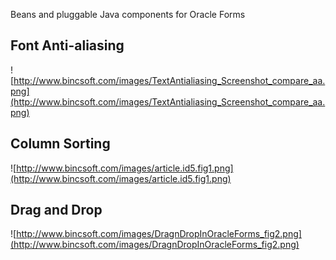 Beans and pluggable Java components for Oracle Forms

## Font Anti-aliasing ##
![http://www.bincsoft.com/images/TextAntialiasing_Screenshot_compare_aa.png](http://www.bincsoft.com/images/TextAntialiasing_Screenshot_compare_aa.png)

## Column Sorting ##
![http://www.bincsoft.com/images/article.id5.fig1.png](http://www.bincsoft.com/images/article.id5.fig1.png)

## Drag and Drop ##
![http://www.bincsoft.com/images/DragnDropInOracleForms_fig2.png](http://www.bincsoft.com/images/DragnDropInOracleForms_fig2.png)
